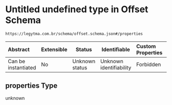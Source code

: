 # Untitled undefined type in Offset Schema

```txt
https://legytma.com.br/schema/offset.schema.json#/properties
```




| Abstract            | Extensible | Status         | Identifiable            | Custom Properties | Additional Properties | Access Restrictions | Defined In                                                                  |
| :------------------ | ---------- | -------------- | ----------------------- | :---------------- | --------------------- | ------------------- | --------------------------------------------------------------------------- |
| Can be instantiated | No         | Unknown status | Unknown identifiability | Forbidden         | Allowed               | none                | [offset.schema.json\*](../schema/offset.schema.json "open original schema") |

## properties Type

unknown
